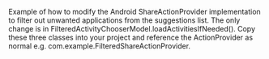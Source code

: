 Example of how to modify the Android ShareActionProvider implementation to filter out unwanted applications from the suggestions list. The only change is in FilteredActivityChooserModel.loadActivitiesIfNeeded(). Copy these three classes into your project and reference the ActionProvider as normal e.g. com.example.FilteredShareActionProvider.